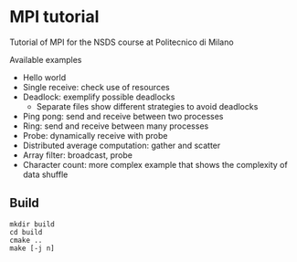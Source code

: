 # MPI tutorial

Tutorial of MPI for the NSDS course at Politecnico di Milano

Available examples

- Hello world
- Single receive: check use of resources
- Deadlock: exemplify possible deadlocks
  - Separate files show different strategies to avoid deadlocks
- Ping pong: send and receive between two processes
- Ring: send and receive between many processes
- Probe: dynamically receive with probe
- Distributed average computation: gather and scatter
- Array filter: broadcast, probe
- Character count: more complex example that shows the complexity of data shuffle

## Build
```
mkdir build
cd build
cmake ..
make [-j n]
```
